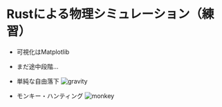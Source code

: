 # Rustによる物理シミュレーション（練習）

- 可視化はMatplotlib
- まだ途中段階...

- 単純な自由落下
![gravity](https://github.com/user-attachments/assets/51468825-b0bc-4ec2-bf00-a60d520d652d.gif)

- モンキー・ハンティング
![monkey](https://github.com/user-attachments/assets/72a715b0-418a-4306-92db-dac157741cd5.gif)

